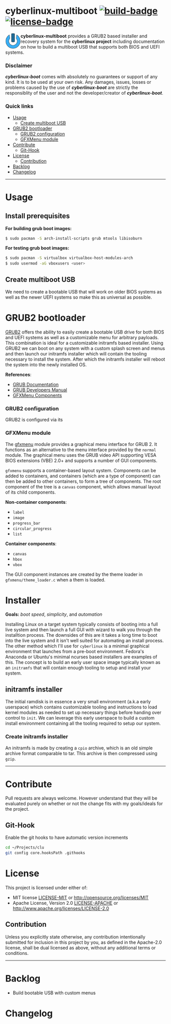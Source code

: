 cyberlinux-multiboot
[![build-badge](https://travis-ci.com/phR0ze/cyberlinux-multiboot.svg?branch=master)](https://travis-ci.com/phR0ze/cyberlinux-multiboot)
[![license-badge](https://img.shields.io/badge/License-MIT-blue.svg)](https://opensource.org/licenses/MIT)
====================================================================================================

<img align="left" width="48" height="48" src="https://raw.githubusercontent.com/phR0ze/cyberlinux/master/art/logo_256x256.png">
<b>cyberlinux-multiboot</b> provides a GRUB2 based installer and recovery system for the
<b>cyberlinux project</b> including documentation on how to build a multiboot USB that supports both
BIOS and UEFI systems.

### Disclaimer
***cyberlinux-boot*** comes with absolutely no guarantees or support of any kind. It is to be used at
your own risk.  Any damages, issues, losses or problems caused by the use of ***cyberlinux-boot*** are
strictly the responsiblity of the user and not the developer/creator of ***cyberlinux-boot***.

### Quick links
* [Usage](#usage)
  * [Create multiboot USB](#create-multiboot-usb)
* [GRUB2 bootloader](#grub2-bootloader)
  * [GRUB2 configuration](#grub2-configuration)
  * [GFXMenu module](#gfxmenu-module)
* [Contribute](#contribute)
  * [Git-Hook](#git-hook)
* [License](#license)
  * [Contribution](#contribution)
* [Backlog](#backlog)
* [Changelog](#changelog)

---

# Usage <a name="grub2-bootloader"/></a>

## Install prerequisites <a name="install-prerequisites"/></a>
**For building grub boot images:**
```bash
$ sudo pacman -S arch-install-scripts grub mtools libisoburn 
```

**For testing grub boot images:**
```bash
$ sudo pacman -S virtualbox virtualbox-host-modules-arch
$ sudo usermod -aG vboxusers <user>
```

## Create multiboot USB <a name="create-multiboot-usb"/></a>
We need to create a bootable USB that will work on older BIOS systems as well as the newer UEFI
systems so make this as universal as possible.

# GRUB2 bootloader <a name="grub2-bootloader"/></a>
[GRUB2](https://www.gnu.org/software/grub) offers the ability to easily create a bootable USB drive
for both BIOS and UEFI systems as well as a customizable menu for arbitrary payloads. This
combination is ideal for a customizable initramfs based installer. Using GRUB2 we can boot on any
system with a custom splash screen and menus and then launch our initramfs installer which will
contain the tooling necessary to install the system. After which the initramfs installer will reboot
the system into the newly installed OS.

**References**:
* [GRUB Documentation](https://www.gnu.org/software/grub/manual/grub/html_node/index.html)
* [GRUB Developers Manual](https://www.gnu.org/software/grub/manual/grub-dev/html_node/index.html)
* [GFXMenu Components](https://www.gnu.org/software/grub/manual/grub-dev/html_node/GUI-Components.html#GUI-Components)

### GRUB2 configuration <a name="grub2-configuration"/></a>
GRUB2 is configured via its 

### GFXMenu module <a name="gfxmenu-module"/></a>
The [gfxmenu](https://www.gnu.org/software/grub/manual/grub-dev/html_node/Introduction_005f2.html#Introduction_005f2)
module provides a graphical menu interface for GRUB 2. It functions as an alternative to the menu
interface provided by the `normal` module. The graphical menu uses the GRUB video API supporting
VESA BIOS extensions (VBE) 2.0+ and supports a number of GUI components.

`gfxmenu` supports a container-based layout system. Components can be added to containers, and
containers (which are a type of component) can then be added to other containers, to form a tree of
components. The root component of the tree is a `canvas` component, which allows manual layout of its
child components.

**Non-container components**:
* `label`
* `image`
* `progress_bar`
* `circular_progress`
* `list`

**Container components**:
* `canvas`
* `hbox`
* `vbox`

The GUI component instances are created by the theme loader in `gfxmenu/theme_loader.c` when a them
is loaded.


# Installer <a name="installer"/></a>
**Goals:** *boot speed*, *simplicity*, and *automation*

Installing Linux on a target system typically consists of booting into a full live system and then
launch a full GUI with wizard to walk you through the installtion process. The downsides of this are
it takes a long time to boot into the live system and it isn't well suited for automating an install
process. The other method which I'll use for `cyberlinux` is a minimal graphical environment that
launches from a pre-boot environment. Fedora's Anaconda or Ubuntu's minimal ncurses based installers
are examples of this. The concept is to build an early user space image typically known as an
`initramfs` that will contain enough tooling to setup and install your system.


## initramfs installer <a name="initramfs-installer"/></a>
The initial ramdisk is in essence a very small environment (a.k.a early userspace) which contains
customizable tooling and instructions to load kernel modules as needed to set up necessary things
before handing over control to `init`. We can leverage this early userspace to build a custom install
environment containing all the tooling required to setup our system.

### Create initramfs installer <a name="create-initramfs-installer"/></a>
An initramfs is made by creating a `cpio` archive, which is an old simple archive format comparable
to tar. This archive is then compressed using `gzip`.

---

# Contribute <a name="Contribute"/></a>
Pull requests are always welcome. However understand that they will be evaluated purely on whether
or not the change fits with my goals/ideals for the project.

## Git-Hook <a name="git-hook"/></a>
Enable the git hooks to have automatic version increments
```bash
cd ~/Projects/clu
git config core.hooksPath .githooks
```

# License <a name="license"/></a>
This project is licensed under either of:
 * MIT license [LICENSE-MIT](LICENSE-MIT) or http://opensource.org/licenses/MIT
 * Apache License, Version 2.0 [LICENSE-APACHE](LICENSE-APACHE) or http://www.apache.org/licenses/LICENSE-2.0

## Contribution <a name="contribution"/></a>
Unless you explicitly state otherwise, any contribution intentionally submitted for inclusion in
this project by you, as defined in the Apache-2.0 license, shall be dual licensed as above, without
any additional terms or conditions.

---

# Backlog <a name="backlog"/></a>
* Build bootable USB with custom menus

# Changelog <a name="changelog"/></a>
